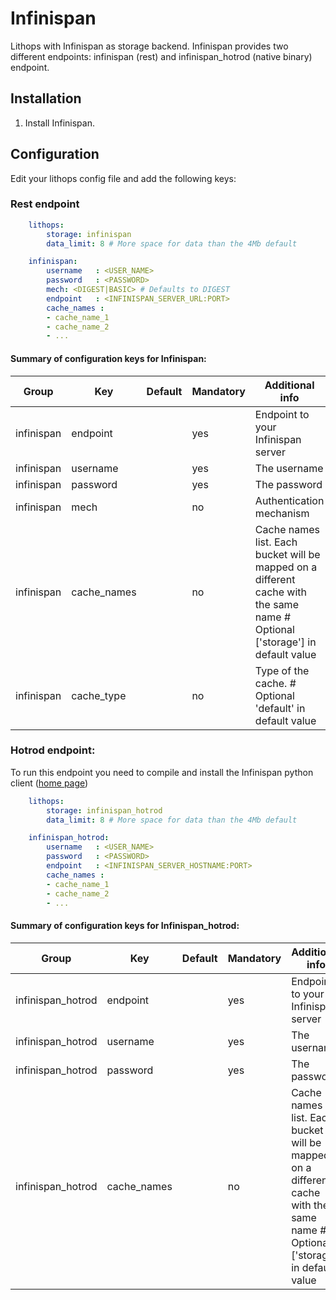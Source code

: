 # Infinispan

Lithops with Infinispan as storage backend. Infinispan provides two different endpoints: infinispan (rest) and
infinispan_hotrod (native binary) endpoint.


## Installation

1. Install Infinispan.


## Configuration

Edit your lithops config file and add the following keys:

### Rest endpoint
```yaml
    lithops:
        storage: infinispan
        data_limit: 8 # More space for data than the 4Mb default

    infinispan:
        username   : <USER_NAME>
        password   : <PASSWORD>
        mech: <DIGEST|BASIC> # Defaults to DIGEST
        endpoint   : <INFINISPAN_SERVER_URL:PORT>
        cache_names :
        - cache_name_1
        - cache_name_2
        - ...
```
 
#### Summary of configuration keys for Infinispan:

|Group|Key|Default|Mandatory|Additional info|
|---|---|---|---|---|
|infinispan | endpoint | |yes | Endpoint to your Infinispan server |
|infinispan | username | |yes | The username |
|infinispan | password | |yes | The password |
|infinispan | mech | |no | Authentication mechanism |
|infinispan | cache_names | | no | Cache names list. Each bucket will be mapped on a different cache with the same name # Optional ['storage'] in default value |
|infinispan | cache_type | | no | Type of the cache. # Optional 'default' in default value |


### Hotrod endpoint:

To run this endpoint you need to compile and install the Infinispan python client ([home page](https://github.com/infinispan/python-client))

```yaml
    lithops:
        storage: infinispan_hotrod
        data_limit: 8 # More space for data than the 4Mb default

    infinispan_hotrod:
        username   : <USER_NAME>
        password   : <PASSWORD>
        endpoint   : <INFINISPAN_SERVER_HOSTNAME:PORT>
        cache_names :
        - cache_name_1
        - cache_name_2
        - ...
```

#### Summary of configuration keys for Infinispan_hotrod:

|Group|Key|Default|Mandatory|Additional info|
|---|---|---|---|---|
|infinispan_hotrod | endpoint | |yes | Endpoint to your Infinispan server |
|infinispan_hotrod | username | |yes | The username |
|infinispan_hotrod | password | |yes | The password |
|infinispan_hotrod | cache_names | | no | Cache names list. Each bucket will be mapped on a different cache with the same name # Optional ['storage'] in default value |

